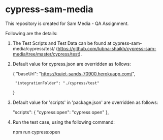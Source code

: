 # cypress-sam-media

This repository is created for Sam Media - QA Assignment.

Following are the details:
1. The Test Scripts and Test Data can be found at cypress-sam-media/cypress/test/ (https://github.com/lubna-shaikh/cypress-sam-media/tree/master/cypress/test).

2. Default value for cypress.json are overridden as follows:

    {
        "baseUrl": "https://quiet-sands-70900.herokuapp.com/",
        
        "integrationFolder": "./cypress/test"      
    }

3. Default value for 'scripts' in 'package.json' are overridden as follows:

    "scripts": {
        "cypress:open": "cypress open"
    },
  
4. Run the test case, using the following command:

    npm run cypress:open
